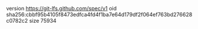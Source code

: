 version https://git-lfs.github.com/spec/v1
oid sha256:cbbf95b4105f8473edfca4fd4f1ba7e64d179df2f064ef763bd276628c0782c2
size 75934
